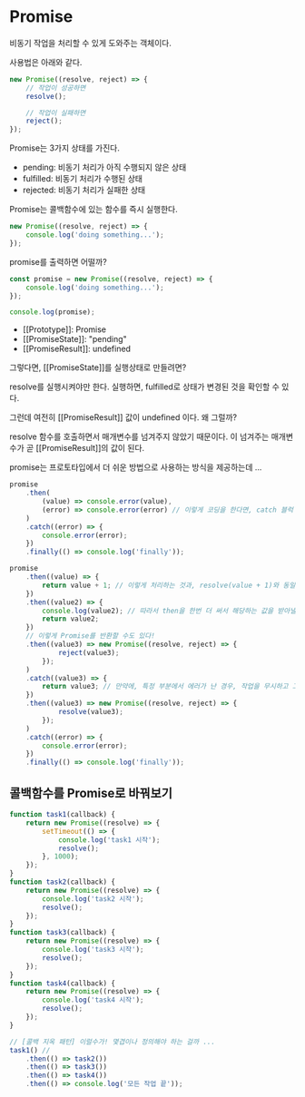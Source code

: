 # Promise

비동기 작업을 처리할 수 있게 도와주는 객체이다.

사용법은 아래와 같다.

```js
new Promise((resolve, reject) => {
	// 작업이 성공하면
	resolve();

	// 작업이 실패하면
	reject();
});
```

Promise는 3가지 상태를 가진다.

- pending: 비동기 처리가 아직 수행되지 않은 상태
- fulfilled: 비동기 처리가 수행된 상태
- rejected: 비동기 처리가 실패한 상태

Promise는 콜백함수에 있는 함수를 즉시 실행한다.

```js
new Promise((resolve, reject) => {
	console.log('doing something...');
});
```

promise를 출력하면 어떨까?

```js
const promise = new Promise((resolve, reject) => {
	console.log('doing something...');
});

console.log(promise);
```

- [[Prototype]]: Promise
- [[PromiseState]]: "pending"
- [[PromiseResult]]: undefined

그렇다면, [[PromiseState]]를 실행상태로 만들려면?

resolve를 실행시켜야만 한다.
실행하면, fulfilled로 상태가 변경된 것을 확인할 수 있다.

그런데 여전히 [[PromiseResult]] 값이 undefined 이다. 왜 그럴까?

resolve 함수를 호출하면서 매개변수를 넘겨주지 않았기 때문이다. 이 넘겨주는 매개변수가 곧 [[PromiseResult]]의 값이 된다.

promise는 프로토타입에서 더 쉬운 방법으로 사용하는 방식을 제공하는데 ...

```js
promise
	.then(
		(value) => console.error(value),
		(error) => console.error(error) // 이렇게 코딩을 한다면, catch 블럭 대신 이 함수가 실행되기 때문에 catch 구문이 필요가 없어진다.
	)
	.catch((error) => {
		console.error(error);
	})
	.finally(() => console.log('finally'));
```

```js
promise
	.then((value) => {
		return value + 1; // 이렇게 처리하는 것과, resolve(value + 1)와 동일하다.
	})
	.then((value2) => {
		console.log(value2); // 따라서 then을 한번 더 써서 해당하는 값을 받아낼 수 있다. 이 값은 이전 값에 1을 더한 값이 된다.
		return value2;
	})
	// 이렇게 Promise를 반환할 수도 있다!
	.then((value3) => new Promise((resolve, reject) => {
			reject(value3);
		});
	)
	.catch((value3) => {
		return value3; // 만약에, 특정 부분에서 에러가 난 경우, 작업을 무시하고 그대로 진행해라 라고 할 수도 있다.
	})
	.then((value3) => new Promise((resolve, reject) => {
			resolve(value3);
		});
	)
	.catch((error) => {
		console.error(error);
	})
	.finally(() => console.log('finally'));
```

## 콜백함수를 Promise로 바꿔보기

```js
function task1(callback) {
	return new Promise((resolve) => {
		setTimeout(() => {
			console.log('task1 시작');
			resolve();
		}, 1000);
	});
}
function task2(callback) {
	return new Promise((resolve) => {
		console.log('task2 시작');
		resolve();
	});
}
function task3(callback) {
	return new Promise((resolve) => {
		console.log('task3 시작');
		resolve();
	});
}
function task4(callback) {
	return new Promise((resolve) => {
		console.log('task4 시작');
		resolve();
	});
}

// [콜백 지옥 패턴] 이럴수가! 몇겹이나 정의해야 하는 걸까 ...
task1() //
	.then(() => task2())
	.then(() => task3())
	.then(() => task4())
	.then(() => console.log('모든 작업 끝'));
```
